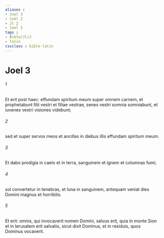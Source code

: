 ```yaml
---
aliases : 
- Joel 3
- Joël 2
- Jl 2
- Joel 2
tags : 
- Bible/Jl/2
- latin
cssclass : bible-latin
---
```


# Joel 3

###### 1
Et erit post haec: effundam spiritum meum super omnem carnem, et prophetabunt filii vestri et filiae vestrae, senes vestri somnia somniabunt, et iuvenes vestri visiones videbunt;
###### 2
sed et super servos meos et ancillas in diebus illis effundam spiritum meum.
###### 3
Et dabo prodigia in caelo et in terra, sanguinem et ignem et columnas fumi;
###### 4
sol convertetur in tenebras, et luna in sanguinem, antequam veniat dies Domini magnus et horribilis.
###### 5
Et erit: omnis, qui invocaverit nomen Domini, salvus erit, quia in monte Sion et in Ierusalem erit salvatio, sicut dixit Dominus, et in residuis, quos Dominus vocaverit.
